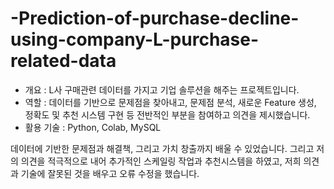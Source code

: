 # -Prediction-of-purchase-decline-using-company-L-purchase-related-data

- 개요 : L사 구매관련 데이터를 가지고 기업 솔루션을 해주는 프로젝트입니다. 
- 역할 : 데이터를 기반으로 문제점을 찾아내고, 문제점 분석, 새로운 Feature 생성, 정확도 및 추천 시스템 구현 등 전반적인 부분을 참여하고 의견을 제시했습니다.
- 활용 기술 : Python, Colab, MySQL

데이터에 기반한 문제점과 해결책, 그리고 가치 창출까지 배울 수 있었습니다. 
그리고 저의 의견을 적극적으로 내어 추가적인 스케일링 작업과 추천시스템을 하였고, 저희 의견과 기술에 잘못된 것을 배우고 오류 수정을 했습니다. 

